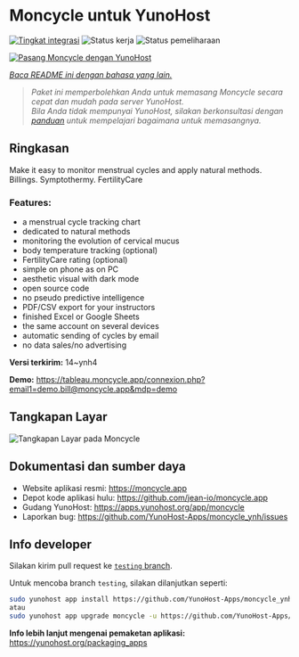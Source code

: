 <!--
N.B.: README ini dibuat secara otomatis oleh <https://github.com/YunoHost/apps/tree/master/tools/readme_generator>
Ini TIDAK boleh diedit dengan tangan.
-->

# Moncycle untuk YunoHost

[![Tingkat integrasi](https://apps.yunohost.org/badge/integration/moncycle)](https://ci-apps.yunohost.org/ci/apps/moncycle/)
![Status kerja](https://apps.yunohost.org/badge/state/moncycle)
![Status pemeliharaan](https://apps.yunohost.org/badge/maintained/moncycle)

[![Pasang Moncycle dengan YunoHost](https://install-app.yunohost.org/install-with-yunohost.svg)](https://install-app.yunohost.org/?app=moncycle)

*[Baca README ini dengan bahasa yang lain.](./ALL_README.md)*

> *Paket ini memperbolehkan Anda untuk memasang Moncycle secara cepat dan mudah pada server YunoHost.*  
> *Bila Anda tidak mempunyai YunoHost, silakan berkonsultasi dengan [panduan](https://yunohost.org/install) untuk mempelajari bagaimana untuk memasangnya.*

## Ringkasan

Make it easy to monitor menstrual cycles and apply natural methods. Billings. Symptothermy. FertilityCare

### Features:

- a menstrual cycle tracking chart
- dedicated to natural methods
- monitoring the evolution of cervical mucus
- body temperature tracking (optional)
- FertilityCare rating (optional)
- simple on phone as on PC
- aesthetic visual with dark mode
- open source code
- no pseudo predictive intelligence
- PDF/CSV export for your instructors
- finished Excel or Google Sheets
- the same account on several devices
- automatic sending of cycles by email
- no data sales/no advertising

**Versi terkirim:** 14~ynh4

**Demo:** <https://tableau.moncycle.app/connexion.php?email1=demo.bill@moncycle.app&mdp=demo>

## Tangkapan Layar

![Tangkapan Layar pada Moncycle](./doc/screenshots/moncycle_app.png)

## Dokumentasi dan sumber daya

- Website aplikasi resmi: <https://moncycle.app>
- Depot kode aplikasi hulu: <https://github.com/jean-io/moncycle.app>
- Gudang YunoHost: <https://apps.yunohost.org/app/moncycle>
- Laporkan bug: <https://github.com/YunoHost-Apps/moncycle_ynh/issues>

## Info developer

Silakan kirim pull request ke [`testing` branch](https://github.com/YunoHost-Apps/moncycle_ynh/tree/testing).

Untuk mencoba branch `testing`, silakan dilanjutkan seperti:

```bash
sudo yunohost app install https://github.com/YunoHost-Apps/moncycle_ynh/tree/testing --debug
atau
sudo yunohost app upgrade moncycle -u https://github.com/YunoHost-Apps/moncycle_ynh/tree/testing --debug
```

**Info lebih lanjut mengenai pemaketan aplikasi:** <https://yunohost.org/packaging_apps>
